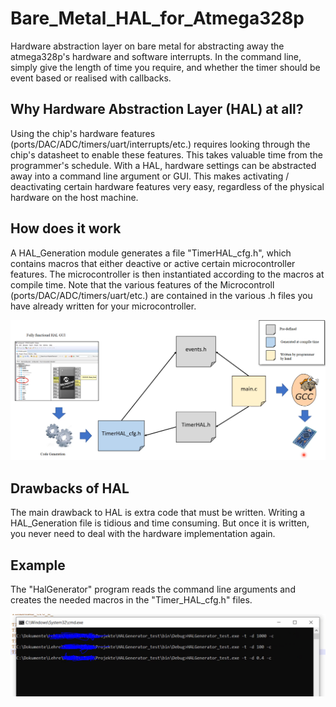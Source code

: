 # Bare_Metal_HAL_for_Atmega328p
Hardware abstraction layer on bare metal for abstracting away the atmega328p's hardware and software interrupts. In the command line, simply give the length of time you require, and whether the timer should be event based or realised with callbacks.

## Why Hardware Abstraction Layer (HAL) at all?
Using the chip's hardware features (ports/DAC/ADC/timers/uart/interrupts/etc.) requires looking through the chip's datasheet to enable these features. This takes valuable time from the programmer's schedule. With a HAL, hardware settings can be abstracted away into a command line argument or GUI. This makes activating / deactivating certain hardware features very easy, regardless of the physical hardware on the host machine.

## How does it work
A HAL_Generation module generates a file "TimerHAL_cfg.h", which contains macros that either deactive or active certain microcontroller features. The microcontroller is then instantiated according to the macros at compile time. Note that the various features of the Microcontroll (ports/DAC/ADC/timers/uart/etc.) are contained in the various .h files you have already written for your microcontroller.

![General_Idea](/images/HAL_about.PNG)

## Drawbacks of HAL
The main drawback to HAL is extra code that must be written. Writing a HAL_Generation file is tidious and time consuming. But once it is written, you never need to deal with the hardware implementation again.

## Example
The "HalGenerator" program reads the command line arguments and creates the needed macros in the "Timer_HAL_cfg.h" files.

![Example execution](/images/terminal_example.PNG)
